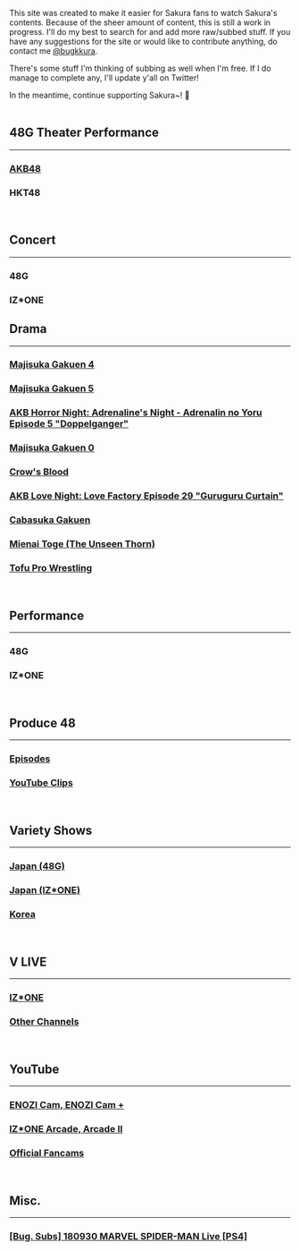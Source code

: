 This site was created to make it easier for Sakura fans to watch Sakura's contents. Because of the sheer amount of content, this is still a work in progress. I'll do my best to search for and add more raw/subbed stuff. If you have any suggestions for the site or would like to contribute anything, do contact me <a target="_blank" href="https://twitter.com/bugkkura">@bugkkura</a>.

There's some stuff I'm thinking of subbing as well when I'm free. If I do manage to complete any, I'll update y'all on Twitter!

In the meantime, continue supporting Sakura~! 🥰
<br>
<br>

## 48G Theater Performance
* * *
<h3><a href="./md/48g theater performance/akb48/akb48.html">AKB48</a></h3>
<h3><a href="./md/48g theater performance/hkt48/hkt48.html"></a>HKT48</h3>
<br>

## Concert
* * *

<h3><a href="./md/concert 48g/concert 48g.html"></a>48G</h3>
<h3><a href="./md/concert izone/concert izone.html"></a>IZ*ONE</h3>

## Drama
* * *

<h3><a href="./md/drama/majisuka gakuen 4.html">Majisuka Gakuen 4</a></h3>
<h3><a href="./md/drama/majisuka gakuen 5.html">Majisuka Gakuen 5</a></h3>
<h3><a href="./md/drama/akb horror night.html">AKB Horror Night: Adrenaline's Night - Adrenalin no Yoru Episode 5 "Doppelganger"</a></h3>
<h3><a href="./md/drama/majisuka gakuen 0.html">Majisuka Gakuen 0</a></h3>
<h3><a href="./md/drama/crow's blood.html">Crow's Blood</a></h3>
<h3><a href="./md/drama/akb love night.html">AKB Love Night: Love Factory Episode 29 "Guruguru Curtain"</a></h3>
<h3><a href="./md/drama/doctor y/doctor y.htmlDoctor-Y: Surgeon Hideki Kaji"></a></h3>
<h3><a href="./md/drama/cabasuka gakuen.html">Cabasuka Gakuen</a></h3>
<h3><a href="./md/drama/the unseen thorn.html">Mienai Toge (The Unseen Thorn)</a></h3>
<h3><a href="./md/drama/tofu pro wrestling.html">Tofu Pro Wrestling</a></h3>
<br>

## Performance
* * *
<h3><a href="./md/performance/48g.html"></a>48G</h3>
<h3><a href="./md/performance/izone.html"></a>IZ*ONE</h3>
<br>

## Produce 48
* * *
<h3><a href="./md/produce 48/p48 episodes.html">Episodes</a></h3>
<h3><a href="./md/produce 48/p48 youtube clips.html">YouTube Clips</a></h3>
<br>

## Variety Shows
* * *
<h3><a href="./md/jp variety 48g/jp variety 48g.html">Japan (48G)</a></h3>
<h3><a href="./md/jp variety izone/jp variety izone.html">Japan (IZ*ONE)</a></h3>
<h3><a href="./md/kr variety/kr variety.html">Korea</a></h3>
<br>

## V LIVE
* * *
<h3><a href="./md/vlive/izone.html">IZ*ONE</a></h3>
<h3><a href="./md/vlive/others.html">Other Channels</a></h3>
<br>

## YouTube
* * *
<h3><a href="./md/youtube/enozi cam.html">ENOZI Cam, ENOZI Cam +</a></h3>
<h3><a href="./md/youtube/izone arcade.html"> IZ*ONE Arcade, Arcade II</a></h3>
<h3><a href="./md/youtube/music videos.html"></a></h3>
<h3><a href="./md/youtube/official fancams.html">Official Fancams</a></h3>
<br>

## Misc.
* * *
<h3><a href="./md/misc/180930SakuraSpiderman.html">[Bug. Subs] 180930 MARVEL SPIDER-MAN Live [PS4]</a></h3>
